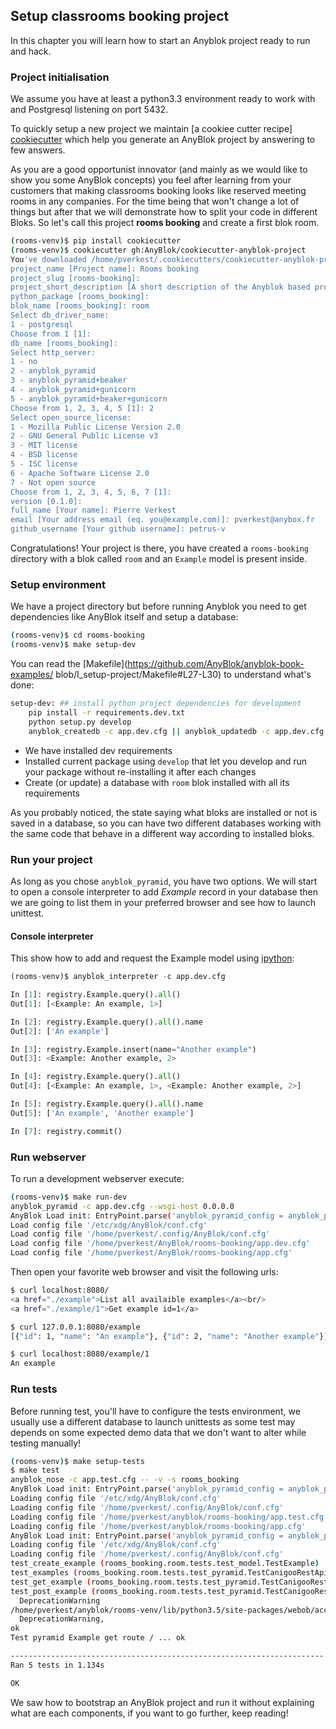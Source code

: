 ## Setup classrooms booking project

In this chapter you will learn how to start an Anyblok project ready to
run and hack.

### Project initialisation

We assume you have at least a python3.3 environment ready to work with
and Postgresql listening on port 5432.

To quickly setup a new project we maintain [a cookiee cutter recipe]
[cookiecutter] which help you generate an AnyBlok project by
answering to few answers.

As you are a good opportunist innovator (and mainly as we would like to show you
some AnyBlok concepts) you feel after learning from your customers that making
classrooms booking looks like reserved meeting rooms in any companies. For
the time being that won't change a lot of things but after that we will
demonstrate how to split your code in different Bloks. So let's call this
project **rooms booking** and create a first blok room.

```bash
(rooms-venv)$ pip install cookiecutter
(rooms-venv)$ cookiecutter gh:AnyBlok/cookiecutter-anyblok-project
You've downloaded /home/pverkest/.cookiecutters/cookiecutter-anyblok-project before. Is it okay to delete and re-download it? [yes]: yes
project_name [Project name]: Rooms booking
project_slug [rooms-booking]: 
project_short_description [A short description of the Anyblok based project]: Anyblok service to manage (class)rooms reservation       
python_package [rooms_booking]: 
blok_name [rooms_booking]: room
Select db_driver_name:
1 - postgresql
Choose from 1 [1]: 
db_name [rooms_booking]: 
Select http_server:
1 - no
2 - anyblok_pyramid
3 - anyblok_pyramid+beaker
4 - anyblok_pyramid+gunicorn
5 - anyblok_pyramid+beaker+gunicorn
Choose from 1, 2, 3, 4, 5 [1]: 2
Select open_source_license:
1 - Mozilla Public License Version 2.0
2 - GNU General Public License v3
3 - MIT license
4 - BSD license
5 - ISC license
6 - Apache Software License 2.0
7 - Not open source
Choose from 1, 2, 3, 4, 5, 6, 7 [1]: 
version [0.1.0]: 
full_name [Your name]: Pierre Verkest
email [Your address email (eq. you@example.com)]: pverkest@anybox.fr
github_username [Your github username]: petrus-v
```

Congratulations! Your project is there, you have created a ``rooms-booking``
directory with a blok called ``room`` and an ``Example`` model is present inside.


### Setup environment

We have a project directory but before running Anyblok you need
to get dependencies like AnyBlok itself and setup a database:

```bash
(rooms-venv)$ cd rooms-booking
(rooms-venv)$ make setup-dev
```

You can read the [Makefile](https://github.com/AnyBlok/anyblok-book-examples/
blob/I_setup-project/Makefile#L27-L30) to understand what's done:

```bash
setup-dev: ## install python project dependencies for development
    pip install -r requirements.dev.txt
    python setup.py develop
    anyblok_createdb -c app.dev.cfg || anyblok_updatedb -c app.dev.cfg
```

- We have installed dev requirements
- Installed current package using ``develop`` that let you develop and run
  your package without re-installing it after each changes
- Create (or update) a database with ``room`` blok installed with all
  its requirements

As you probably noticed, the state saying what bloks are installed or not
is saved in a database, so you can have two different databases working
with the same code that behave in a different way according to installed bloks.

### Run your project

As long as you chose ``anyblok_pyramid``, you have two options. We will start
to open a console interpreter to add *Example* record in your database then
we are going to list them in your preferred browser and see how to launch
unittest.


#### Console interpreter

This show how to add and request the Example model using [ipython](
https://ipython.org/index.html):

```python
(rooms-venv)$ anyblok_interpreter -c app.dev.cfg

In [1]: registry.Example.query().all()
Out[1]: [<Example: An example, 1>]

In [2]: registry.Example.query().all().name
Out[2]: ['An example']

In [3]: registry.Example.insert(name="Another example")
Out[3]: <Example: Another example, 2>

In [4]: registry.Example.query().all()
Out[4]: [<Example: An example, 1>, <Example: Another example, 2>]

In [5]: registry.Example.query().all().name
Out[5]: ['An example', 'Another example']

In [7]: registry.commit()
```

### Run webserver

To run a development webserver execute:

```bash
(rooms-venv)$ make run-dev
anyblok_pyramid -c app.dev.cfg --wsgi-host 0.0.0.0
AnyBlok Load init: EntryPoint.parse('anyblok_pyramid_config = anyblok_pyramid:anyblok_init_config')
Load config file '/etc/xdg/AnyBlok/conf.cfg'
Load config file '/home/pverkest/.config/AnyBlok/conf.cfg'
Load config file '/home/pverkest/AnyBlok/rooms-booking/app.dev.cfg'
Load config file '/home/pverkest/AnyBlok/rooms-booking/app.cfg'
```

Then open your favorite web browser and visit the following urls:

```bash
$ curl localhost:8080/
<a href="./example">List all availaible examples</a><br/>
<a href="./example/1">Get example id=1</a>

$ curl 127.0.0.1:8080/example
[{"id": 1, "name": "An example"}, {"id": 2, "name": "Another example"}]

$ curl localhost:8080/example/1
An example
```

### Run tests

Before running test, you'll have to configure the tests environment, we usually
use a different database to launch unittests as some test may depends on
some expected demo data that we don't want to alter while testing manually!

```bash
(rooms-venv)$ make setup-tests
$ make test
anyblok_nose -c app.test.cfg -- -v -s rooms_booking
AnyBlok Load init: EntryPoint.parse('anyblok_pyramid_config = anyblok_pyramid:anyblok_init_config')
Loading config file '/etc/xdg/AnyBlok/conf.cfg'
Loading config file '/home/pverkest/.config/AnyBlok/conf.cfg'
Loading config file '/home/pverkest/anyblok/rooms-booking/app.test.cfg'
Loading config file '/home/pverkest/anyblok/rooms-booking/app.cfg'
AnyBlok Load init: EntryPoint.parse('anyblok_pyramid_config = anyblok_pyramid:anyblok_init_config')
Loading config file '/etc/xdg/AnyBlok/conf.cfg'
Loading config file '/home/pverkest/.config/AnyBlok/conf.cfg'
test_create_example (rooms_booking.room.tests.test_model.TestExample) ... ok
test_examples (rooms_booking.room.tests.test_pyramid.TestCanigooRestApi) ... ok
test_get_example (rooms_booking.room.tests.test_pyramid.TestCanigooRestApi) ... ok
test_post_example (rooms_booking.room.tests.test_pyramid.TestCanigooRestApi) ... /home/pverkest/anyblok/rooms-venv/lib/python3.5/site-packages/webob/acceptparse.py:1088: DeprecationWarning: The MIMEAccept class has been replaced by webob.acceptparse.create_accept_header. This compatibility shim will be deprecated in a future version of WebOb.
  DeprecationWarning
/home/pverkest/anyblok/rooms-venv/lib/python3.5/site-packages/webob/acceptparse.py:972: DeprecationWarning: The behavior of AcceptValidHeader.best_match is currently being maintained for backward compatibility, but it will be deprecated in the future, as it does not conform to the RFC.
  DeprecationWarning,
ok
Test pyramid Example get route / ... ok

----------------------------------------------------------------------
Ran 5 tests in 1.134s

OK

```

We saw how to bootstrap an AnyBlok project and run it without explaining
what are each components, if you want to go further, keep reading!


[cookiecutter]: https://github.com/AnyBlok/cookiecutter-anyblok-project
